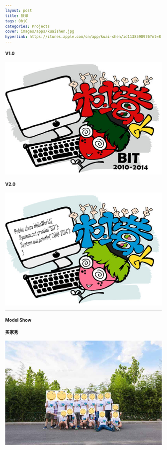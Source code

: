 ```yaml
---
layout: post
title: 快审
tags: ObjC
categories: Projects
cover: images/apps/kuaishen.jpg
hyperlink: https://itunes.apple.com/cn/app/kuai-shen/id1138598976?mt=8
---
```


#### V1.0 ####

![V1.0](/images/uniform/Tshirt0.jpg)


#### V2.0 ####
![V2.0](/images/uniform/Tshirt1.jpg)

---

#### Model Show ####
#### 买家秀 ####

![Show](/images/uniform/show.jpg)





